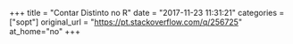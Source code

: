 +++
title = "Contar Distinto no R"
date = "2017-11-23 11:31:21"
categories = ["sopt"]
original_url = "https://pt.stackoverflow.com/q/256725"
at_home="no"
+++

